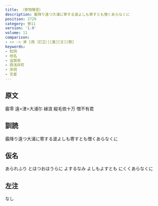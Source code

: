 ```yaml
---
title: （寄物陳思）
description: 霰降り遠つ大浦に寄する波よしも寄すとも憎くあらなくに
position: 2729
category: 巻11
version: '1.0'
volume: 11
comparison:
- <> -> 津 [西（訂正）][嘉][文][類]
keywords:
- 枕詞
- 地名
- 滋賀県
- 西浅井町
- 序詞
- 恋愛
---
```


## 原文

霰零 遠<津>大浦尓 縁浪 縦毛依十万 憎不有君

## 訓読

霰降り遠つ大浦に寄する波よしも寄すとも憎くあらなくに

## 仮名

あられふり とほつおほうらに よするなみ よしもよすとも にくくあらなくに

## 左注

なし
